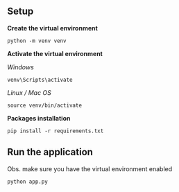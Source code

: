 ## Setup

**Create the virtual environment**
```
python -m venv venv
```

**Activate the virtual environment**

*Windows*
```
venv\Scripts\activate
```
*Linux / Mac OS*
```
source venv/bin/activate
```

**Packages installation**
```
pip install -r requirements.txt
```

## Run the application

Obs. make sure you have the virtual environment enabled

```
python app.py
```